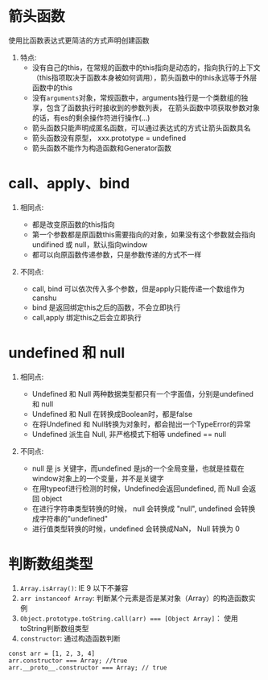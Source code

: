 # 箭头函数
使用比函数表达式更简洁的方式声明创建函数
1. 特点:
    * 没有自己的this，在常规的函数中的this指向是动态的，指向执行的上下文（this指项取决于函数本身被如何调用），箭头函数中的this永远等于外层函数中的this
    * 没有`arguments`对象，常规函数中，arguments独行是一个类数组的独享，包含了函数执行时接收到的参数列表， 在箭头函数中项获取参数对象的话，有es的剩余操作符进行操作(...)
    * 箭头函数只能声明成匿名函数，可以通过表达式的方式让箭头函数具名
    * 箭头函数没有原型， xxx.prototype  = undefined
    * 箭头函数不能作为构造函数和Generator函数

# call、apply、bind
1. 相同点:
    * 都是改变原函数的this指向
    * 第一个参数都是原函数this需要指向的对象，如果没有这个参数就会指向undifined 或 null，默认指向window
    * 都可以向原函数传递参数，只是参数传递的方式不一样

2. 不同点:
    * call, bind 可以依次传入多个参数，但是apply只能传递一个数组作为canshu 
    * bind 是返回绑定this之后的函数，不会立即执行
    * call,apply 绑定this之后会立即执行

# undefined 和 null
1. 相同点:
    * Undefined 和 Null 两种数据类型都只有一个字面值，分别是undefined 和 null
    * Undefined 和 Null 在转换成Boolean时，都是false
    * 在将Undefined 和 Null转换为对象时，都会抛出一个TypeError的异常
    * Undefined 派生自 Null, 非严格模式下相等 undefined == null

2. 不同点:
    * null 是 js 关键字，而undefined 是js的一个全局变量，也就是挂载在window对象上的一个变量，并不是关键字
    * 在用typeof进行检测的时候，Undefined会返回undefined, 而 Null 会返回 object
    * 在进行字符串类型转换的时候， null 会转换成 "null", undefined 会转换成字符串的"undefined"
    * 进行值类型转换的时候，undefined 会转换成NaN， Null 转换为 0

# 判断数组类型
1. `Array.isArray()`: IE 9 以下不兼容
2. `arr instanceof Array`: 判断某个元素是否是某对象（Array）的构造函数实例
3. `Object.prototype.toString.call(arr) === [Object Array]`： 使用toString判断数组类型
4. `constructor`: 通过构造函数判断
```!javascript
const arr = [1, 2, 3, 4]
arr.constructor === Array; //true
arr.__proto__.constructor === Array; // true
```



